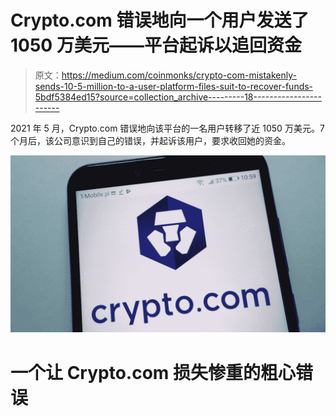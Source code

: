 # Crypto.com 错误地向一个用户发送了 1050 万美元——平台起诉以追回资金

> 原文：<https://medium.com/coinmonks/crypto-com-mistakenly-sends-10-5-million-to-a-user-platform-files-suit-to-recover-funds-5bdf5384ed15?source=collection_archive---------18----------------------->

2021 年 5 月，Crypto.com 错误地向该平台的一名用户转移了近 1050 万美元。7 个月后，该公司意识到自己的错误，并起诉该用户，要求收回她的资金。

![](img/10db701cca99c74c10a0362e6289bc86.png)

# 一个让 Crypto.com 损失惨重的粗心错误